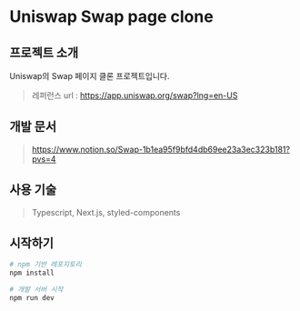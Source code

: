 # Uniswap Swap page clone

## 프로젝트 소개

Uniswap의 Swap 페이지 클론 프로젝트입니다.
> 레퍼런스 url : https://app.uniswap.org/swap?lng=en-US

## 개발 문서
> https://www.notion.so/Swap-1b1ea95f9bfd4db69ee23a3ec323b181?pvs=4

## 사용 기술

> Typescript, Next.js, styled-components
>

## 시작하기

```bash
# npm 기반 레포지토리
npm install

# 개발 서버 시작
npm run dev
```
